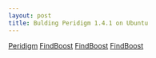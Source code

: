 ```yaml
---
layout: post
title: Bulding Peridigm 1.4.1 on Ubuntu
---
```



[Peridigm](https://peridigm.sandia.gov/)
[FindBoost](http://www.cmake.org/cmake/help/v3.0/module/FindBoost.html)
[FindBoost](http://www.cmake.org/cmake/help/v3.0/module/FindBoost.html)
[FindBoost](http://www.cmake.org/cmake/help/v3.0/module/FindBoost.html)
